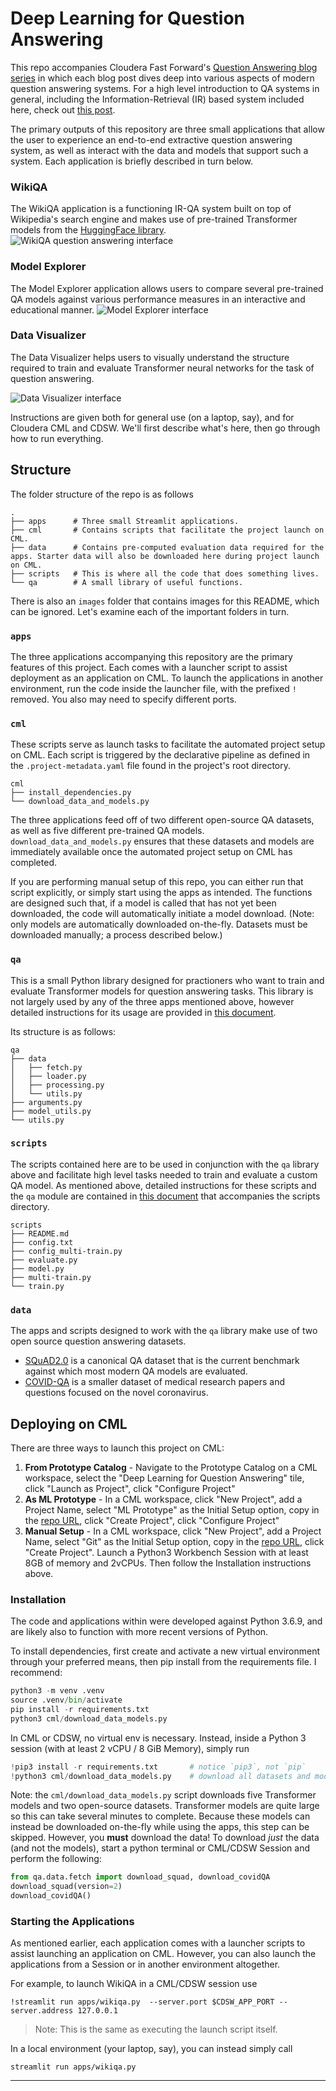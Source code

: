 # Deep Learning for Question Answering
This repo accompanies Cloudera Fast Forward's [Question Answering blog series](https://qa.fastforwardlabs.com/) in which each blog post dives deep into various aspects of modern question answering systems. For a high level introduction to QA systems in general, including the Information-Retrieval (IR) based system included here, check out [this post](https://qa.fastforwardlabs.com/methods/background/2020/04/28/Intro-to-QA.html). 

The primary outputs of this repository are three small applications that allow the user to experience an end-to-end extractive question answering system, as well as interact with the data and models that support such a system. Each application is briefly described in turn below. 

### WikiQA
The WikiQA application is a functioning IR-QA system built on top of Wikipedia's search engine and makes use of pre-trained Transformer models from the [HuggingFace library](https://huggingface.co/transformers/). 
![WikiQA question answering interface](images/Screenshot_WikiQA.png)

### Model Explorer
The Model Explorer application allows users to compare several pre-trained QA models against various performance measures in an interactive and educational manner.
![Model Explorer interface](images/Screenshot_ModelExplorer.png)

### Data Visualizer
The Data Visualizer helps users to visually understand the structure required to train and evaluate Transformer neural networks for the task of question answering.

![Data Visualizer interface](images/Screenshot_DataVisualizer.png)

Instructions are given both for general use (on a laptop, say), and for Cloudera CML and CDSW.
We'll first describe what's here, then go through how to run everything.

## Structure

The folder structure of the repo is as follows

```
.
├── apps      # Three small Streamlit applications.
├── cml       # Contains scripts that facilitate the project launch on CML.
├── data      # Contains pre-computed evaluation data required for the apps. Starter data will also be downloaded here during project launch on CML.
├── scripts   # This is where all the code that does something lives.
└── qa        # A small library of useful functions.
```

There is also an `images` folder that contains images for this README, which can be ignored.
Let's examine each of the important folders in turn.

### `apps`
The three applications accompanying this repository are the primary features of this project. Each comes with a launcher script to assist deployment as an application on CML. To launch the applications in another environment, run the code inside the launcher file, with the prefixed `!` removed. You also may need to specify different ports.

### `cml`
These scripts serve as launch tasks to facilitate the automated project setup on CML. Each script is triggered by the declarative pipeline as defined in the `.project-metadata.yaml` file found in the project's root directory.

```
cml
├── install_dependencies.py
└── download_data_and_models.py
```

The three applications feed off of two different open-source QA datasets, as well as five different pre-trained QA models. `download_data_and_models.py` ensures that these datasets and models are immediately available once the automated project setup on CML has completed.

If you are performing manual setup of this repo, you can either run that script explicitly, or simply start using the apps as intended. The functions are designed such that, if a model is called that has not yet been downloaded, the code will automatically initiate a model download. (Note: only models are automatically downloaded on-the-fly. Datasets must be downloaded manually; a process described below.) 

### `qa`
This is a small Python library designed for practioners who want to train and evaluate Transformer models for question answering tasks. This library is not largely used by any of the three apps mentioned above, however detailed instructions for its usage are provided in [this document](https://github.com/fastforwardlabs/question_answering/blob/master/scripts/README.md).

Its structure is as follows:
```
qa
├── data
│   ├── fetch.py     
│   ├── loader.py
│   ├── processing.py
│   └── utils.py
├── arguments.py
├── model_utils.py
└── utils.py
```

### `scripts`
The scripts contained here are to be used in conjunction with the `qa` library above and facilitate high level tasks needed to train and evaluate a custom QA model. As mentioned above, detailed instructions for these scripts and the `qa` module are contained in [this document](https://github.com/fastforwardlabs/question_answering/blob/master/scripts/README.md) that accompanies the scripts directory.

```
scripts
├── README.md
├── config.txt
├── config_multi-train.py
├── evaluate.py
├── model.py
├── multi-train.py
└── train.py
```

### `data`
The apps and scripts designed to work with the `qa` library make use of two open source question answering datasets. 

* [SQuAD2.0](https://rajpurkar.github.io/SQuAD-explorer/) is a canonical QA dataset that is the current benchmark against which most modern QA models are evaluated. 
* [COVID-QA](https://github.com/deepset-ai/COVID-QA) is a smaller dataset of medical research papers and questions focused on the novel coronavirus. 


## Deploying on CML
There are three ways to launch this project on CML:

1. **From Prototype Catalog** - Navigate to the Prototype Catalog on a CML workspace, select the "Deep Learning for Question Answering" tile, click "Launch as Project", click "Configure Project"
2. **As ML Prototype** - In a CML workspace, click "New Project", add a Project Name, select "ML Prototype" as the Initial Setup option, copy in the [repo URL](https://github.com/fastforwardlabs/question_answering), click "Create Project", click "Configure Project"
3. **Manual Setup** - In a CML workspace, click "New Project", add a Project Name, select "Git" as the Initial Setup option, copy in the [repo URL](https://github.com/fastforwardlabs/question_answering), click "Create Project". Launch a Python3 Workbench Session with at least 8GB of memory and 2vCPUs. Then follow the Installation instructions above.

### Installation
The code and applications within were developed against Python 3.6.9, and are likely also to function with more recent versions of Python.

To install dependencies, first create and activate a new virtual environment through your preferred means, then pip install from the requirements file. I recommend:

```python
python3 -m venv .venv
source .venv/bin/activate
pip install -r requirements.txt
python3 cml/download_data_models.py
```

In CML or CDSW, no virtual env is necessary. Instead, inside a Python 3 session (with at least 2 vCPU / 8 GiB Memory), simply run

```python
!pip3 install -r requirements.txt       # notice `pip3`, not `pip`
!python3 cml/download_data_models.py    # download all datasets and models    
```

Note: the `cml/download_data_models.py` script downloads five Transformer models and two open-source datasets. Transformer models are quite large so this can take several minutes to complete. Because these models can instead be downloaded on-the-fly while using the apps, this step can be skipped. However, you **must** download the data!  To download *just* the data (and not the models), start a python terminal or CML/CDSW Session and perform the following: 

```python
from qa.data.fetch import download_squad, download_covidQA
download_squad(version=2)
download_covidQA()
```

### Starting the Applications
As mentioned earlier, each application comes with a launcher scripts to assist launching an application on CML. However, you can also launch the applications from a Session or in another environment altogether.

For example, to launch WikiQA in a CML/CDSW session use

`!streamlit run apps/wikiqa.py  --server.port $CDSW_APP_PORT --server.address 127.0.0.1`

> Note: This is the same as executing the launch script itself.

In a local environment (your laptop, say), you can instead simply call

`streamlit run apps/wikiqa.py`

-------------------------
